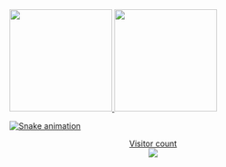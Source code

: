 <div>
<a href="https://github.com/FabioCamargoo">
<img loading="lazy" height="180em" src="https://github-readme-stats.vercel.app/api/top-langs/?username=FabioCamargoo&layout=compact&langs_count=7&theme=dracula"/>
<img loading="lazy" height="180em" src="https://github-readme-stats.vercel.app/api?username=FabioCamargoo&show_icons=true&theme=dracula&include_all_commits=true&count_private=true"/>
</div>

![Snake animation](https://github.com/FabioCamargoo/FabioCamargoo/blob/output/github-contribution-grid-snake.svg)

<p align="center">
  Visitor count<br>
  <img src="https://profile-counter.glitch.me/FabioCamargoo/count.svg" />
</p>

